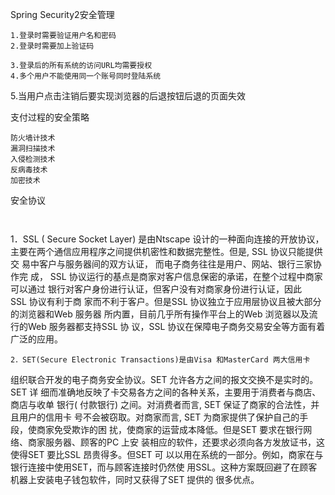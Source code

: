 Spring Security2安全管理

    1.登录时需要验证用户名和密码
    2.登录时需要加上验证码

    3.登录后的所有系统的访问URL均需要授权
    4.多个用户不能使用同一个账号同时登陆系统
    
5.当用户点击注销后要实现浏览器的后退按钮后退的页面失效

支付过程的安全策略

    防火墙计技术
    漏洞扫描技术
    入侵检测技术
    反病毒技术
    加密技术

安全协议

     
1．SSL ( Secure Socket Layer) 是由Ntscape 设计的一种面向连接的开放协议，
主要在两个通信应用程序之间提供机密性和数据完整性。但是, SSL 协议只能提供交
易中客户与服务器间的双方认证， 而电子商务往往是用户、网站、银行三家协作完
成， SSL 协议运行的基点是商家对客户信息保密的承诺，在整个过程中商家可以通过
银行对客户身份进行认证，但客户没有对商家身份进行认证，因此SSL 协议有利于商
家而不利于客户。但是SSL 协议独立于应用层协议且被大部分的浏览器和Web 服务器
所内置，目前几乎所有操作平台上的Web 浏览器以及流行的Web 服务器都支持SSL 协
议，SSL 协议在保障电子商务交易安全等方面有着广泛的应用。

    2．SET(Secure Electronic Transactions)是由Visa 和MasterCard 两大信用卡
组织联合开发的电子商务安全协议。SET 允许各方之间的报文交换不是实时的。SET 详
细而准确地反映了卡交易各方之间的各种关系，主要用于消费者与商店、商店与收单
银行( 付款银行) 之间。对消费者而言, SET 保证了商家的合法性，并且用户的信用卡
号不会被窃取。对商家而言, SET 为商家提供了保护自己的手段，使商家免受欺诈的困
扰，使商家的运营成本降低。但是SET 要求在银行网络、商家服务器、顾客的PC 上安
装相应的软件，还要求必须向各方发放证书，这使得SET 要比SSL 昂贵得多。但SET 可
以以用在系统的一部分。例如，商家在与银行连接中使用SET，而与顾客连接时仍然使
用SSL。这种方案既回避了在顾客机器上安装电子钱包软件，同时又获得了SET 提供的
很多优点。
